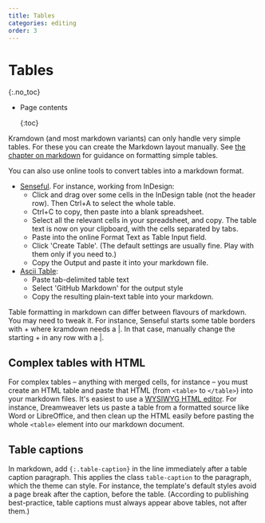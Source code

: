 ```yaml
---
title: Tables
categories: editing
order: 3
---
```


# Tables

{:.no\_toc}

* Page contents

  {:toc}

Kramdown \(and most markdown variants\) can only handle very simple tables. For these you can create the Markdown layout manually. See [the chapter on markdown](https://github.com/UR-DataScience/electric-book/tree/2a308e4940331c0bffb0ddf1cef032daccf6dc4f/_docs/editing/03-markdown.html#simple-tables) for guidance on formatting simple tables.

You can also use online tools to convert tables into a markdown format.

* [Senseful](http://www.sensefulsolutions.com/2010/10/format-text-as-table.html). For instance, working from InDesign:
  * Click and drag over some cells in the InDesign table \(not the header row\). Then Ctrl+A to select the whole table.
  * Ctrl+C to copy, then paste into a blank spreadsheet.
  * Select all the relevant cells in your spreadsheet, and copy. The table text is now on your clipboard, with the cells separated by tabs.
  * Paste into the online Format Text as Table Input field.
  * Click 'Create Table'. \(The default settings are usually fine. Play with them only if you need to.\)
  * Copy the Output and paste it into your markdown file.
* [Ascii Table](https://ozh.github.io/ascii-tables/):
  * Paste tab-delimited table text
  * Select 'GitHub Markdown' for the output style
  * Copy the resulting plain-text table into your markdown.

Table formatting in markdown can differ between flavours of markdown. You may need to tweak it. For instance, Senseful starts some table borders with + where kramdown needs a \|. In that case, manually change the starting + in any row with a \|.

## Complex tables with HTML

For complex tables – anything with merged cells, for instance – you must create an HTML table and paste that HTML \(from `<table>` to `</table>`\) into your markdown files. It's easiest to use a [WYSIWYG HTML editor](https://en.wikipedia.org/wiki/List_of_HTML_editors#WYSIWYG_editors). For instance, Dreamweaver lets us paste a table from a formatted source like Word or LibreOffice, and then clean up the HTML easily before pasting the whole `<table>` element into our markdown document.

## Table captions

In markdown, add `{:.table-caption}` in the line immediately after a table caption paragraph. This applies the class `table-caption` to the paragraph, which the theme can style. For instance, the template's default styles avoid a page break after the caption, before the table. \(According to publishing best-practice, table captions must always appear above tables, not after them.\)

